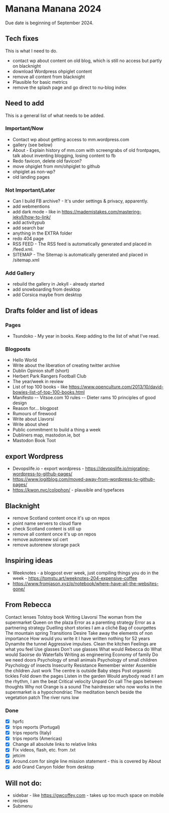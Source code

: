 # Manana Manana 2024

Due date is beginning of September 2024.

## Tech fixes

This is what I need to do.

- contact wp about content on old blog, which is still no access but partly on blacknight
- download Wordpress ohpiglet content
- remove all content from blacknight
- Plausible for basic metrics
- remove the splash page and go direct to nu-blog index

## Need to add

This is a general list of what needs to be added.

### Important/Now

- Contact wp about getting access to mm.wordpress.com
- gallery (see below)
- About - Explain history of mm.com with screengrabs of old frontpages, talk about inventing blogging, losing content to fb
- Redo favicon, delete old favicon?
- move ohpiglet from mm/ohpiglet to github
- ohpiglet as non-wp?
- old landing pages
  
### Not Important/Later

- Can I build FB archive? - It's under settings & privacy, apparently.
- add webmentions
- add dark mode - like in https://mademistakes.com/mastering-jekyll/how-to-link/
- add activitypub
- add search bar
- anything in the EXTRA folder
- redo 404 page
- RSS FEED - The RSS feed is automatically generated and placed in /feed.xml.
- SITEMAP - The Sitemap is automatically generated and placed in /sitemap.xml

### Add Gallery

- rebuild the gallery in Jekyll - already started
- add snowboarding from desktop
- add Corsica maybe from desktop

## Drafts folder and list of ideas

### Pages

- Tsundoko - My year in books. Keep adding to the list of what I've read.

### Blogposts

- Hello World
- Write about the liberation of creating twitter archive
- Dublin Opinion stuff (short)
- Herbert Park Rangers Football Club
- The year/week in review
- List of top 100 books - like https://www.openculture.com/2013/10/david-bowies-list-of-top-100-books.html
- Manifesto
-- Vitsoe.com 10 rules
-- Dieter rams 10 principles of good design
- Reason for... blogpost
- Rumours of firewood
- Write about Llavorsí
- Write about shed
- Public commitment to build a thing a week
- Dubliners map, mastodon.ie, bot
- Mastodon Book Toot

## export Wordpress

- Devopslife.io - export wordpress - https://devopslife.io/migrating-wordpress-to-github-pages/
- https://www.logitblog.com/moved-away-from-wordpress-to-github-pages/ 
- https://kwon.nyc/colophon/ - plausible and typefaces

## Blacknight

- remove Scotland content once it's up on repos
- point name servers to cloud flare
- check Scotland content is still up
- remove all content once it's up on repos
- remove autorenew ssl cert
- remove autorenew storage pack
  
## Inspiring ideas

- Weeknotes - a blogpost ever week, just compiling things you do in the week - https://tomstu.art/weeknotes-204-expensive-coffee
- https://www.fromjason.xyz/p/notebook/where-have-all-the-websites-gone/

## From Rebecca

Contact lenses
Tolstoy book
Writing
Llavorsí
The woman from the supermarket
Queen on the plaza
Error as a parenting strategy
Error as a partnering strategy
Duelling short stories
I am a cliché
Bag of courgettes
The mountain spring
Transitions
Desire
Take away the elements of non importance
How would you write it
I have written nothing for 52 years
Dynamite the tunnel
Aggressive impulses.
Clean the kitchen
Feelings are what you feel
Use glasses
Don't use glasses
What would Rebecca do
What would Saoirse do
Waterfalls
Writing as engineering
Economy of family
Do we need doors
Psychology of small animals
Psychology of small children
Psychology of insects
Insecurity
Resistance
Remember winter
Assemble the children
Just work
The centre is outside
Baby steps
Post orgasmic tickles
Fold down the pages
Listen in the garden
Would anybody read it
I am the rhythm, I am the beat
Critical velocity
Unpaid On call
The gaps between thoughts
Why not
Orange is a sound
The hairdresser who now works in the supermarket is a hypochondriac
The meditation bench beside the vegetation patch
The river runs low

### Done

- [X] hprfc
- [X] trips reports (Portugal)
- [X] trips reports (Italy)
- [X] trips reports (Americas)
- [X] Change all absolute links to relative links
- [X] Fix videos, flash, etc. from .txt
- [X] jetcim
- [X] Around.com for single line mission statement - this is covered by About
- [X] add Grand Canyon folder from desktop

## Will not do:

- sidebar - like https://gwcoffey.com - takes up too much space on mobile
- recipes
- Submenu
